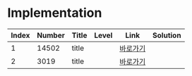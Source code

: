 # Implementation

| Index | Number | Title | Level | Link                                              | Solution |
| ----- | ------ | ----- | ----- | ------------------------------------------------- | -------- |
| 1     | 14502  | title |       | [바로가기](https://www.acmicpc.net/problem/14502) |          |
| 2     | 3019   | title |       | [바로가기](https://www.acmicpc.net/problem/3019)  |          |
